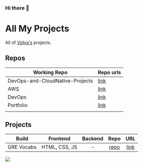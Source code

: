 ### Hi there 👋

# All My Projects

All of [Vidya's](https://vidyart29.github.io/) projects.

## Repos

|  Working Repo |  Repo urls |
| ------------- |------------- |
|  DevOps-and-CloudNative-Projects | [link](https://github.com/Vidyart29/DevOps-and-CloudNative-Projects)   |
|AWS | [link](https://github.com/Vidyart29/AWS)|
| DevOps  | [link](https://github.com/Vidyart29/DevOps)  |
| Portfolio  | [link](https://github.com/Vidyart29/vidyart29.github.io)  |
| | 

## Projects
| Build   |   Frontend | Backend | Repo | URL |
| --------- | :------------------------------------------------: |:------------------------------------------------: | :------------------------------------------------: | :------------------------------------------------: | 
| GRE Vocabs | HTML, CSS, JS  | - | [repo](https://github.com/Vidyart29/GRE_Vocabulary) | [link](https://github.com/Vidyart29/GRE_Vocabulary) | 


<!--
**Vidyart29/Vidyart29** is a ✨ _special_ ✨ repository because its `README.md` (this file) appears on your GitHub profile.

Here are some ideas to get you started:

- 🔭 I’m currently working on ...
- 🌱 I’m currently learning ...
- 👯 I’m looking to collaborate on ...
- 🤔 I’m looking for help with ...
- 💬 Ask me about ...
- 📫 How to reach me: ...
- 😄 Pronouns: ...
- ⚡ Fun fact: ...
-->

[![](https://visitcount.itsvg.in/api?id=vidyarautela&label=Profile%20Views&icon=0&pretty=false)](https://visitcount.itsvg.in)
